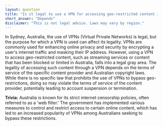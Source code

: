 ```yaml
---
layout: question
title: "Is it legal to use a VPN for accessing geo-restricted content in Sydney, Australia?"
short_answer: "Depends"
disclaimer: "This is not legal advice. Laws may vary by region."
---
```


In Sydney, Australia, the use of VPNs (Virtual Private Networks) is legal, but the purpose for which a VPN is used can affect its legality. VPNs are commonly used for enhancing online privacy and security by encrypting a user's internet traffic and masking their IP address. However, using a VPN to access geo-restricted content, such as streaming services or content that has been blocked or limited in Australia, falls into a legal gray area. The legality of accessing such content through a VPN depends on the terms of service of the specific content provider and Australian copyright laws. While there is no specific law that prohibits the use of VPNs to bypass geo-restrictions, doing so may violate the terms of service of the content provider, potentially leading to account suspension or termination.

**Trivia:** Australia is known for its strict internet censorship policies, often referred to as a 'web filter.' The government has implemented various measures to control and restrict access to certain online content, which has led to an increased popularity of VPNs among Australians seeking to bypass these restrictions.

